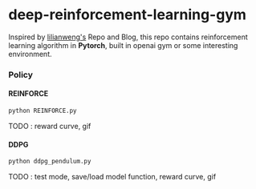 # deep-reinforcement-learning-gym
Inspired by [lilianweng's](https://github.com/lilianweng) Repo and Blog, this repo contains reinforcement learning algorithm in **Pytorch**, built in openai gym or some interesting environment.


### Policy

#### REINFORCE
```python
python REINFORCE.py
```
TODO : reward curve, gif


#### DDPG
```python
python ddpg_pendulum.py
```

TODO : test mode, save/load model function, reward curve, gif
